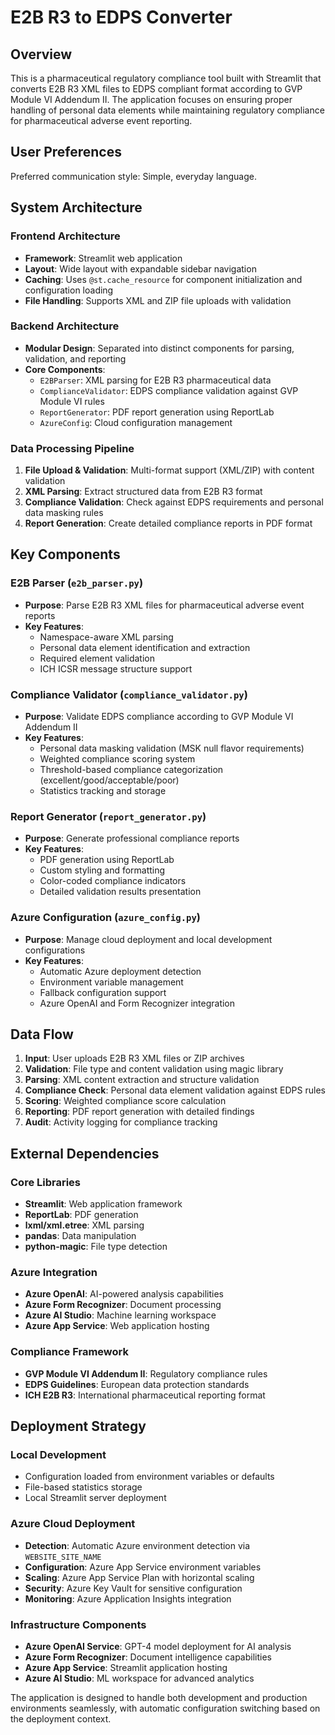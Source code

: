 # E2B R3 to EDPS Converter

## Overview

This is a pharmaceutical regulatory compliance tool built with Streamlit that converts E2B R3 XML files to EDPS compliant format according to GVP Module VI Addendum II. The application focuses on ensuring proper handling of personal data elements while maintaining regulatory compliance for pharmaceutical adverse event reporting.

## User Preferences

Preferred communication style: Simple, everyday language.

## System Architecture

### Frontend Architecture
- **Framework**: Streamlit web application
- **Layout**: Wide layout with expandable sidebar navigation
- **Caching**: Uses `@st.cache_resource` for component initialization and configuration loading
- **File Handling**: Supports XML and ZIP file uploads with validation

### Backend Architecture
- **Modular Design**: Separated into distinct components for parsing, validation, and reporting
- **Core Components**:
  - `E2BParser`: XML parsing for E2B R3 pharmaceutical data
  - `ComplianceValidator`: EDPS compliance validation against GVP Module VI rules
  - `ReportGenerator`: PDF report generation using ReportLab
  - `AzureConfig`: Cloud configuration management

### Data Processing Pipeline
1. **File Upload & Validation**: Multi-format support (XML/ZIP) with content validation
2. **XML Parsing**: Extract structured data from E2B R3 format
3. **Compliance Validation**: Check against EDPS requirements and personal data masking rules
4. **Report Generation**: Create detailed compliance reports in PDF format

## Key Components

### E2B Parser (`e2b_parser.py`)
- **Purpose**: Parse E2B R3 XML files for pharmaceutical adverse event reports
- **Key Features**:
  - Namespace-aware XML parsing
  - Personal data element identification and extraction
  - Required element validation
  - ICH ICSR message structure support

### Compliance Validator (`compliance_validator.py`)
- **Purpose**: Validate EDPS compliance according to GVP Module VI Addendum II
- **Key Features**:
  - Personal data masking validation (MSK null flavor requirements)
  - Weighted compliance scoring system
  - Threshold-based compliance categorization (excellent/good/acceptable/poor)
  - Statistics tracking and storage

### Report Generator (`report_generator.py`)
- **Purpose**: Generate professional compliance reports
- **Key Features**:
  - PDF generation using ReportLab
  - Custom styling and formatting
  - Color-coded compliance indicators
  - Detailed validation results presentation

### Azure Configuration (`azure_config.py`)
- **Purpose**: Manage cloud deployment and local development configurations
- **Key Features**:
  - Automatic Azure deployment detection
  - Environment variable management
  - Fallback configuration support
  - Azure OpenAI and Form Recognizer integration

## Data Flow

1. **Input**: User uploads E2B R3 XML files or ZIP archives
2. **Validation**: File type and content validation using magic library
3. **Parsing**: XML content extraction and structure validation
4. **Compliance Check**: Personal data element validation against EDPS rules
5. **Scoring**: Weighted compliance score calculation
6. **Reporting**: PDF report generation with detailed findings
7. **Audit**: Activity logging for compliance tracking

## External Dependencies

### Core Libraries
- **Streamlit**: Web application framework
- **ReportLab**: PDF generation
- **lxml/xml.etree**: XML parsing
- **pandas**: Data manipulation
- **python-magic**: File type detection

### Azure Integration
- **Azure OpenAI**: AI-powered analysis capabilities
- **Azure Form Recognizer**: Document processing
- **Azure AI Studio**: Machine learning workspace
- **Azure App Service**: Web application hosting

### Compliance Framework
- **GVP Module VI Addendum II**: Regulatory compliance rules
- **EDPS Guidelines**: European data protection standards
- **ICH E2B R3**: International pharmaceutical reporting format

## Deployment Strategy

### Local Development
- Configuration loaded from environment variables or defaults
- File-based statistics storage
- Local Streamlit server deployment

### Azure Cloud Deployment
- **Detection**: Automatic Azure environment detection via `WEBSITE_SITE_NAME`
- **Configuration**: Azure App Service environment variables
- **Scaling**: Azure App Service Plan with horizontal scaling
- **Security**: Azure Key Vault for sensitive configuration
- **Monitoring**: Azure Application Insights integration

### Infrastructure Components
- **Azure OpenAI Service**: GPT-4 model deployment for AI analysis
- **Azure Form Recognizer**: Document intelligence capabilities
- **Azure App Service**: Streamlit application hosting
- **Azure AI Studio**: ML workspace for advanced analytics

The application is designed to handle both development and production environments seamlessly, with automatic configuration switching based on the deployment context.